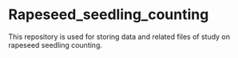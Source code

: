 # Rapeseed_seedling_counting
This repository is used for storing data and related files of study on rapeseed seedling counting.
